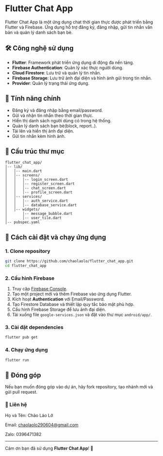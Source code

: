 # Flutter Chat App

Flutter Chat App là một ứng dụng chat thời gian thực được phát triển bằng Flutter và Firebase. Ứng dụng hỗ trợ đăng ký, đăng nhập, gửi tin nhắn văn bản và quản lý danh sách bạn bè.

## 🛠 Công nghệ sử dụng
- **Flutter**: Framework phát triển ứng dụng di động đa nền tảng.
- **Firebase Authentication**: Quản lý xác thực người dùng.
- **Cloud Firestore**: Lưu trữ và quản lý tin nhắn.
- **Firebase Storage**: Lưu trữ ảnh đại diện và hình ảnh gửi trong tin nhắn.
- **Provider**: Quản lý trạng thái ứng dụng.

## 🚀 Tính năng chính
- Đăng ký và đăng nhập bằng email/password.
- Gửi và nhận tin nhắn theo thời gian thực.
- Hiển thị danh sách người dùng có trong hệ thống.
- Quản lý danh sách bạn bè(block, report..).
- Tải lên và hiển thị ảnh đại diện.
- Gửi tin nhắn kèm hình ảnh.

## 📂 Cấu trúc thư mục
```
flutter_chat_app/
│-- lib/
│   │-- main.dart
│   │-- screens/
│   │   │-- login_screen.dart
│   │   │-- register_screen.dart
│   │   │-- chat_screen.dart
│   │   │-- profile_screen.dart
│   │-- services/
│   │   │-- auth_service.dart
│   │   │-- database_service.dart
│   │-- widgets/
│       │-- message_bubble.dart
│       │-- user_tile.dart
│-- pubspec.yaml
```

## 📌 Cách cài đặt và chạy ứng dụng
### 1. Clone repository
```sh
git clone https://github.com/chaolaolo/flutter_chat_app.git
cd flutter_chat_app
```

### 2. Cấu hình Firebase
1. Truy cập [Firebase Console](https://console.firebase.google.com/).
2. Tạo một project mới và thêm Firebase vào ứng dụng Flutter.
3. Kích hoạt **Authentication** với Email/Password.
4. Tạo Firestore Database và thiết lập quy tắc bảo mật phù hợp.
5. Cấu hình Firebase Storage để lưu ảnh đại diện.
6. Tải xuống file `google-services.json` và đặt vào thư mục `android/app/`.

### 3. Cài đặt dependencies
```sh
flutter pub get
```

### 4. Chạy ứng dụng
```sh
flutter run
```


## 🤝 Đóng góp
Nếu bạn muốn đóng góp vào dự án, hãy fork repository, tạo nhánh mới và gửi pull request.

### 📩 Liên hệ  

Họ và Tên: Chảo Láo Lở

Email: chaolaolo290604@gmail.com

Zalo: 0396471382

---
Cảm ơn bạn đã sử dụng **Flutter Chat App**! 🚀

